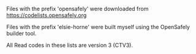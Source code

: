 Files with the prefix 'opensafely' were downloaded from https://codelists.opensafely.org

Files with the prefix 'elsie-horne' were built myself using the OpenSafely builder tool.

All Read codes in these lists are version 3 (CTV3).